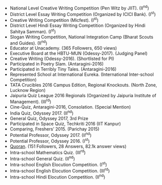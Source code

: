 * National Level Creative Writing Competition (Pen Witz by JIIT). (II<sup>nd</sup>)
* District Level Essay Writing Competition (Organized by ICICI Bank). (I<sup>st</sup>)
* Creative Writing Competition (Micfest). (I<sup>st</sup>)
* District Level Hindi Essay Writing Competition (Organized by Hindi Sahitya Samman). (I<sup>st</sup>)
* Slogan Writing Competition, National Integration Camp (Bharat Scouts and Guides). (II<sup>nd</sup>)
* Educator at Unacademy. (365 Followers, 650 views)
* Executive Board at the HBTU-MUN (Odessy-2017). (Judging Panel)
* Creative Writing (Odessy-2016). (Shortlisted for PI)
* Participated in Poetry Slam. (Antaragini-2016)
* Participated in  Terribly Tiny Tales. (Antaragini-2016)
* Represented School at International Eureka. (International Inter-school Competition)
* TATA Crucibles 2016 Campus Edition, Regional Knockouts. (North Zone, Lucknow Region)
* Jaipuria Quiz League 2016 Regionals (Organized by Jaipuria Institute of Management). (III<sup>rd</sup>)
* Cine-Quiz, Antaragini-2016, Consolation. (Special Mention)
* India Quiz, Odyssey 2017. (II<sup>nd</sup>)
* General Quiz, Odyssey 2017, 3rd Prize 
* Participated in Space Quiz, Techkriti 2016 (IIT Kanpur)
* Comparing, Freshers’ 2015. (Parichay 2015) 
* Potential Professor, Odyssey 2017. (II<sup>nd</sup>)
* Potential Professor, Odyssey 2016. (I<sup>st</sup>)
* [Quoran](https://www.quora.com/profile/Pranjal-Srivastava-26). (151 Followers, 28 Answers, 82.1k answer views)
* Intra-school Mathematics Quiz. (III<sup>rd</sup>)
* Intra-school General Quiz. (II<sup>nd</sup>)
* Intra-school English Elocution Competition. (I<sup>st</sup>)
* Intra-school English Elocution Competition. (III<sup>rd</sup>)
* Intra-school Hindi Elocution Competition. (II<sup>nd</sup>)